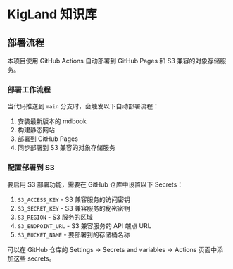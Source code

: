 # KigLand 知识库

## 部署流程

本项目使用 GitHub Actions 自动部署到 GitHub Pages 和 S3 兼容的对象存储服务。

### 部署工作流程

当代码推送到 `main` 分支时，会触发以下自动部署流程：

1. 安装最新版本的 mdbook
2. 构建静态网站
3. 部署到 GitHub Pages
4. 同步部署到 S3 兼容的对象存储服务

### 配置部署到 S3

要启用 S3 部署功能，需要在 GitHub 仓库中设置以下 Secrets：

1. `S3_ACCESS_KEY` - S3 兼容服务的访问密钥
2. `S3_SECRET_KEY` - S3 兼容服务的秘密密钥
3. `S3_REGION` - S3 服务的区域
4. `S3_ENDPOINT_URL` - S3 兼容服务的 API 端点 URL
5. `S3_BUCKET_NAME` - 要部署到的存储桶名称

可以在 GitHub 仓库的 Settings → Secrets and variables → Actions 页面中添加这些 secrets。